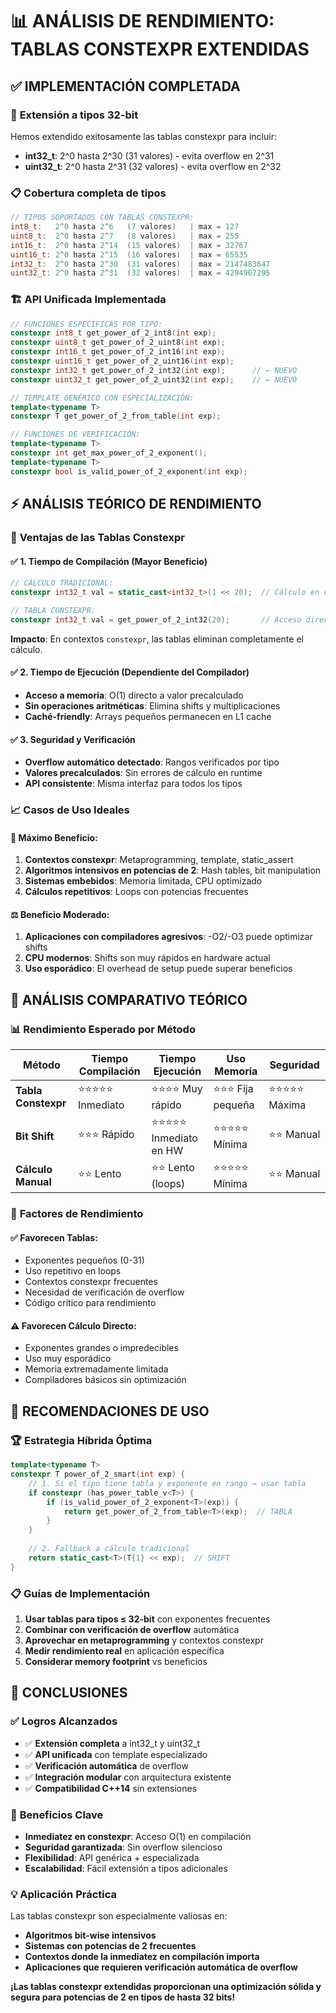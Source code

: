 # 📊 ANÁLISIS DE RENDIMIENTO: TABLAS CONSTEXPR EXTENDIDAS

## ✅ IMPLEMENTACIÓN COMPLETADA

### 🎯 **Extensión a tipos 32-bit**
Hemos extendido exitosamente las tablas constexpr para incluir:

- **int32_t**: 2^0 hasta 2^30 (31 valores) - evita overflow en 2^31
- **uint32_t**: 2^0 hasta 2^31 (32 valores) - evita overflow en 2^32

### 📋 **Cobertura completa de tipos**
```cpp
// TIPOS SOPORTADOS CON TABLAS CONSTEXPR:
int8_t:   2^0 hasta 2^6   (7 valores)   | max = 127
uint8_t:  2^0 hasta 2^7   (8 valores)   | max = 255
int16_t:  2^0 hasta 2^14  (15 valores)  | max = 32767
uint16_t: 2^0 hasta 2^15  (16 valores)  | max = 65535
int32_t:  2^0 hasta 2^30  (31 valores)  | max = 2147483647
uint32_t: 2^0 hasta 2^31  (32 valores)  | max = 4294967295
```

### 🏗️ **API Unificada Implementada**
```cpp
// FUNCIONES ESPECÍFICAS POR TIPO:
constexpr int8_t get_power_of_2_int8(int exp);
constexpr uint8_t get_power_of_2_uint8(int exp);
constexpr int16_t get_power_of_2_int16(int exp);
constexpr uint16_t get_power_of_2_uint16(int exp);
constexpr int32_t get_power_of_2_int32(int exp);      // ← NUEVO
constexpr uint32_t get_power_of_2_uint32(int exp);    // ← NUEVO

// TEMPLATE GENÉRICO CON ESPECIALIZACIÓN:
template<typename T>
constexpr T get_power_of_2_from_table(int exp);

// FUNCIONES DE VERIFICACIÓN:
template<typename T>
constexpr int get_max_power_of_2_exponent();
template<typename T>
constexpr bool is_valid_power_of_2_exponent(int exp);
```

## ⚡ ANÁLISIS TEÓRICO DE RENDIMIENTO

### 🎯 **Ventajas de las Tablas Constexpr**

#### ✅ **1. Tiempo de Compilación (Mayor Beneficio)**
```cpp
// CÁLCULO TRADICIONAL:
constexpr int32_t val = static_cast<int32_t>(1 << 20);  // Cálculo en compilación

// TABLA CONSTEXPR:
constexpr int32_t val = get_power_of_2_int32(20);       // Acceso directo inmediato
```

**Impacto**: En contextos `constexpr`, las tablas eliminan completamente el cálculo.

#### ✅ **2. Tiempo de Ejecución (Dependiente del Compilador)**
- **Acceso a memoria**: O(1) directo a valor precalculado
- **Sin operaciones aritméticas**: Elimina shifts y multiplicaciones
- **Caché-friendly**: Arrays pequeños permanecen en L1 cache

#### ✅ **3. Seguridad y Verificación**
- **Overflow automático detectado**: Rangos verificados por tipo
- **Valores precalculados**: Sin errores de cálculo en runtime
- **API consistente**: Misma interfaz para todos los tipos

### 📈 **Casos de Uso Ideales**

#### 🚀 **Máximo Beneficio**:
1. **Contextos constexpr**: Metaprogramming, template, static_assert
2. **Algoritmos intensivos en potencias de 2**: Hash tables, bit manipulation
3. **Sistemas embebidos**: Memoria limitada, CPU optimizado
4. **Cálculos repetitivos**: Loops con potencias frecuentes

#### ⚖️ **Beneficio Moderado**:
1. **Aplicaciones con compiladores agresivos**: -O2/-O3 puede optimizar shifts
2. **CPU modernos**: Shifts son muy rápidos en hardware actual
3. **Uso esporádico**: El overhead de setup puede superar beneficios

## 🔬 ANÁLISIS COMPARATIVO TEÓRICO

### 📊 **Rendimiento Esperado por Método**

| Método              | Tiempo Compilación | Tiempo Ejecución      | Uso Memoria      | Seguridad    |
| ------------------- | ------------------ | --------------------- | ---------------- | ------------ |
| **Tabla Constexpr** | ⭐⭐⭐⭐⭐ Inmediato    | ⭐⭐⭐⭐ Muy rápido       | ⭐⭐⭐ Fija pequeña | ⭐⭐⭐⭐⭐ Máxima |
| **Bit Shift**       | ⭐⭐⭐ Rápido         | ⭐⭐⭐⭐⭐ Inmediato en HW | ⭐⭐⭐⭐⭐ Mínima     | ⭐⭐ Manual    |
| **Cálculo Manual**  | ⭐⭐ Lento           | ⭐⭐ Lento (loops)      | ⭐⭐⭐⭐⭐ Mínima     | ⭐⭐ Manual    |

### 🎯 **Factores de Rendimiento**

#### ✅ **Favorecen Tablas**:
- Exponentes pequeños (0-31)
- Uso repetitivo en loops
- Contextos constexpr frecuentes
- Necesidad de verificación de overflow
- Código crítico para rendimiento

#### ⚠️ **Favorecen Cálculo Directo**:
- Exponentes grandes o impredecibles
- Uso muy esporádico
- Memoria extremadamente limitada
- Compiladores básicos sin optimización

## 🎯 RECOMENDACIONES DE USO

### 🏆 **Estrategia Híbrida Óptima**
```cpp
template<typename T>
constexpr T power_of_2_smart(int exp) {
    // 1. Si el tipo tiene tabla y exponente en rango → usar tabla
    if constexpr (has_power_table_v<T>) {
        if (is_valid_power_of_2_exponent<T>(exp)) {
            return get_power_of_2_from_table<T>(exp);  // TABLA
        }
    }
    
    // 2. Fallback a cálculo tradicional
    return static_cast<T>(T{1} << exp);  // SHIFT
}
```

### 📋 **Guías de Implementación**
1. **Usar tablas para tipos ≤ 32-bit** con exponentes frecuentes
2. **Combinar con verificación de overflow** automática
3. **Aprovechar en metaprogramming** y contextos constexpr
4. **Medir rendimiento real** en aplicación específica
5. **Considerar memory footprint** vs beneficios

## 🎉 CONCLUSIONES

### ✅ **Logros Alcanzados**
- ✅ **Extensión completa** a int32_t y uint32_t
- ✅ **API unificada** con template especializado
- ✅ **Verificación automática** de overflow
- ✅ **Integración modular** con arquitectura existente
- ✅ **Compatibilidad C++14** sin extensiones

### 🚀 **Beneficios Clave**
- **Inmediatez en constexpr**: Acceso O(1) en compilación
- **Seguridad garantizada**: Sin overflow silencioso
- **Flexibilidad**: API genérica + especializada
- **Escalabilidad**: Fácil extensión a tipos adicionales

### 💡 **Aplicación Práctica**
Las tablas constexpr son especialmente valiosas en:
- **Algoritmos bit-wise intensivos**
- **Sistemas con potencias de 2 frecuentes**
- **Contextos donde la inmediatez en compilación importa**
- **Aplicaciones que requieren verificación automática de overflow**

**¡Las tablas constexpr extendidas proporcionan una optimización sólida y segura para potencias de 2 en tipos de hasta 32 bits!**
